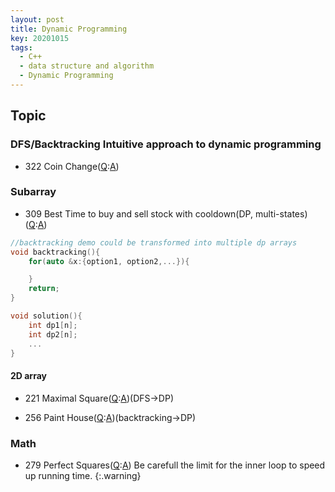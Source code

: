 ```yaml
---
layout: post
title: Dynamic Programming
key: 20201015
tags:
  - C++
  - data structure and algorithm
  - Dynamic Programming
---
```



## Topic
### DFS/Backtracking Intuitive approach to dynamic programming
* 322 Coin Change([Q](https://leetcode.com/problems/coin-change/):[A]())

### Subarray
* 309 Best Time to buy and sell stock with cooldown(DP, multi-states)([Q](https://leetcode.com/problems/best-time-to-buy-and-sell-stock-with-cooldown/):[A]())

``` c++
//backtracking demo could be transformed into multiple dp arrays
void backtracking(){
	for(auto &x:{option1, option2,...}){

	}
	return;
}

void solution(){
	int dp1[n];
	int dp2[n];
	...
}
```
#### 2D array
* 221 Maximal Square([Q](https://leetcode.com/problems/maximal-square/):[A]())(DFS->DP)

* 256 Paint House([Q](https://leetcode.com/problems/paint-house/):[A]())(backtracking->DP)


<!--more-->


### Math 
* 279 Perfect Squares([Q](https://leetcode.com/problems/perfect-squares/):[A]())
Be carefull the limit for the inner loop to speed up running time.
{:.warning}





